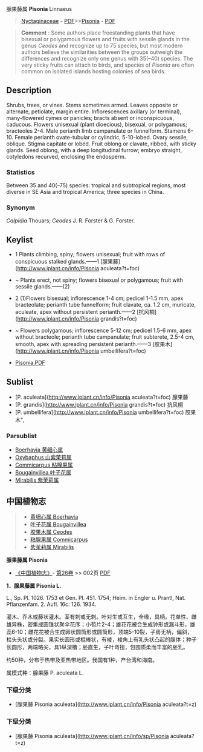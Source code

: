 腺果藤属 **Pisonia** Linnaeus

> [Nyctaginaceae](http://www.iplant.cn/info/Nyctaginaceae?t=foc) - [PDF](http://www.iplant.cn/foc/pdf/Nyctaginaceae.pdf)>>[Pisonia](http://www.iplant.cn/info/Pisonia?t=foc) - [PDF](http://www.iplant.cn/foc/pdf/Pisonia.pdf)

> **Comment** : 
> Some authors place freestanding plants that have bisexual or polygamous flowers and fruits with sessile glands in the genus *Ceodes* and recognize up to 75 species, but most modern authors believe the similarities between the groups outweigh the differences and recognize only one genus with 35(–40) species. The very sticky fruits can attach to birds, and species of *Pisonia* are often common on isolated islands hosting colonies of sea birds.

## Description

Shrubs, trees, or vines. Stems sometimes armed. Leaves opposite or alternate, petiolate, margin entire. Inflorescences axillary (or terminal), many-flowered cymes or panicles; bracts absent or inconspicuous, caducous. Flowers unisexual (plant dioecious), bisexual, or polygamous; bracteoles 2-4. Male perianth limb campanulate or funnelform. Stamens 6-10. Female perianth ovate-tubular or cylindric, 5-10-lobed. Ovary sessile, oblique. Stigma capitate or lobed. Fruit oblong or clavate, ribbed, with sticky glands. Seed oblong, with a deep longitudinal furrow; embryo straight, cotyledons recurved, enclosing the endosperm.

### Statistics
Between 35 and 40(–75) species: tropical and subtropical regions, most diverse in SE Asia and tropical America; three species in China.

### Synonym
*Calpidia* Thouars; *Ceodes* J. R. Forster & G. Forster.

## Keylist

* 1 Plants climbing, spiny; flowers unisexual; fruit with rows of conspicuous stalked glands.——1  [腺果藤](http://www.iplant.cn/info/Pisonia aculeata?t=foc)
* ~ Plants erect, not spiny; flowers bisexual or polygamous; fruit with sessile glands.——(2)

* 2 (1)Flowers bisexual; inflorescence 1-4 cm; pedicel 1-1.5 mm, apex bracteolate; perianth tube funnelform; fruit clavate, ca. 1.2 cm, muricate, aculeate, apex without persistent perianth.——2  [抗风桐](http://www.iplant.cn/info/Pisonia grandis?t=foc)
* ~ Flowers polygamous; inflorescence 5-12 cm; pedicel 1.5-6 mm, apex without bracteole; perianth tube campanulate; fruit subterete, 2.5-4 cm, smooth, apex with spreading persistent perianth.——3  [胶果木](http://www.iplant.cn/info/Pisonia umbellifera?t=foc)

* [Pisonia.PDF](http://www.iplant.cn/foc/pdf/Pisonia.pdf)

## Sublist

* [P.  aculeata](http://www.iplant.cn/info/Pisonia aculeata?t=foc)
 腺果藤
* [P.  grandis](http://www.iplant.cn/info/Pisonia grandis?t=foc)
 抗风桐
* [P.  umbellifera](http://www.iplant.cn/info/Pisonia umbellifera?t=foc) 胶果木",

### Parsublist

* [Boerhavia  黄细心属](http://www.iplant.cn/info/Boerhavia?t=foc)
* [Oxybaphus  山紫茉莉属](http://www.iplant.cn/info/Oxybaphus?t=foc)
* [Commicarpus  粘腺果属](http://www.iplant.cn/info/Commicarpus?t=foc)
* [Bougainvillea  叶子花属](http://www.iplant.cn/info/Bougainvillea?t=foc)
* [Mirabilis  紫茉莉属](http://www.iplant.cn/info/Mirabilis?t=foc)

## 中国植物志

> * [黄细心属  Boerhavia](Boerhavia-黄细心属.md)
> * [叶子花属  Bougainvillea](Bougainvillea-叶子花属.md)
> * [胶果木属  Ceodes](http://www.iplant.cn/info/Ceodes?t=z)
> * [粘腺果属  Commicarpus](http://www.iplant.cn/info/Commicarpus?t=z)
> * [紫茉莉属  Mirabilis](http://www.iplant.cn/info/Mirabilis?t=z)

**腺果藤属 Pisonia**

* [《中国植物志》](http://www.iplant.cn/frps)- [第26卷](http://www.iplant.cn/frps/vol/26) >> 002页 [PDF](http://www.iplant.cn/frps/pdf/26/002y.pdf)

**1．腺果藤属 Pisonia L.**

L., Sp. Pl. 1026. 1753 et Gen. Pl. 451. 1754; Heim. in Engler u. Prantl, Nat. Pflanzenfam. 2. Aufl. 16c: 126. 1934.

灌木、乔木或藤状灌木。茎有刺或无刺。叶对生或互生，全缘，具柄。花单性、雌雄异株，密集成圆锥状聚伞花序；小苞片2-4；雄花花被合生成钟形或漏斗形，雄蕊6-10；雌花花被合生成卵状圆筒形或圆筒形，顶端5-10裂，子房无柄，偏斜，柱头头状或分裂。果实长圆形或棍棒状，有棱，棱角上有乳头状凸起的腺体；种子长圆形，两端略尖，具1纵深槽；胚直生，子叶弯扭，包围质柔而丰富的胚乳。

约50种，分布于热带及亚热带地区。我国有1种，产台湾和海南。

属模式种：腺果藤 P. aculeata L.

### 下级分类
* [腺果藤  Pisonia aculeata](http://www.iplant.cn/info/Pisonia aculeata?t=z)

### 下级分类
* [腺果藤  Pisonia aculeata](http://www.iplant.cn/info/sp/Pisonia aculeata?t=z)
